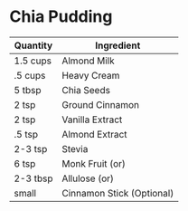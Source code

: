 # Chia Pudding

| Quantity | Ingredient |
|--|--|
| 1.5 cups | Almond Milk  |
| .5 cups | Heavy Cream
| 5 tbsp | Chia Seeds |
| 2 tsp | Ground Cinnamon |
| 2 tsp | Vanilla Extract |
| .5 tsp | Almond Extract |
| 2-3 tsp | Stevia |
| 6 tsp | Monk Fruit (or) |
| 2-3 tbsp | Allulose (or) |
| small | Cinnamon Stick (Optional)
<!--stackedit_data:
eyJoaXN0b3J5IjpbLTM4OTQ4NTAzNCwxMTk2MTIxOTI2LDIwOT
UzNzMwNDgsLTE2MDMzNDIwMTcsNjkyNDYxNzMyXX0=
-->